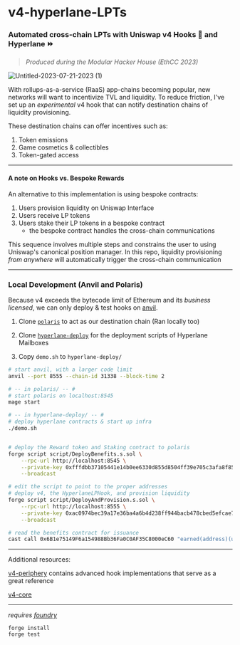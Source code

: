 
# v4-hyperlane-LPTs
### **Automated cross-chain LPTs with Uniswap v4 Hooks 🦄 and Hyperlane ⏩️**

> *Produced during the Modular Hacker House (EthCC 2023)*

![Untitled-2023-07-21-2023 (1)](https://github.com/saucepoint/v4-hyperlane-LPTs/assets/98790946/bec41a18-0391-4376-b033-85fefba9c913)


With rollups-as-a-service (RaaS) app-chains becoming popular, new networks will want to incentivize TVL and liquidity. To reduce friction, I've set up an *experimental* v4 hook that can notify destination chains of liquidity provisioning.

These destination chains can offer incentives such as:
1. Token emissions
2. Game cosmetics & collectibles
3. Token-gated access

---

#### A note on Hooks vs. Bespoke Rewards

An alternative to this implementation is using bespoke contracts:

1. Users provision liquidity on Uniswap Interface
2. Users receive LP tokens
3. Users stake their LP tokens in a bespoke contract
    - the bespoke contract handles the cross-chain communications

This sequence involves multiple steps and constrains the user to using Uniswap's canonical position manager. In this repo, liquidity provisioning *from anywhere* will automatically trigger the cross-chain communication 

---

### Local Development (Anvil and Polaris)

Because v4 exceeds the bytecode limit of Ethereum and its *business licensed*, we can only deploy & test hooks on [anvil](https://book.getfoundry.sh/anvil/).

1. Clone [`polaris`](https://github.com/berachain/polaris) to act as our destination chain (Ran locally too)

2. Clone [`hyperlane-deploy`](https://github.com/hyperlane-xyz/hyperlane-deploy) for the deployment scripts of Hyperlane Mailboxes

3. Copy `demo.sh` to `hyperlane-deploy/`

```bash
# start anvil, with a larger code limit
anvil --port 8555 --chain-id 31338 --block-time 2 

# -- in polaris/ -- #
# start polaris on localhost:8545
mage start

# -- in hyperlane-deploy/ -- #
# deploy hyperlane contracts & start up infra
./demo.sh


# deploy the Reward token and Staking contract to polaris
forge script script/DeployBenefits.s.sol \
    --rpc-url http://localhost:8545 \
    --private-key 0xfffdbb37105441e14b0ee6330d855d8504ff39e705c3afa8f859ac9865f99306 \
    --broadcast

# edit the script to point to the proper addresses
# deploy v4, the HyperlaneLPHook, and provision liquidity
forge script script/DeployAndProvision.s.sol \
    --rpc-url http://localhost:8555 \
    --private-key 0xac0974bec39a17e36ba4a6b4d238ff944bacb478cbed5efcae784d7bf4f2ff80 \
    --broadcast

# read the benefits contract for issuance
cast call 0x6B1e75149F6a154988Bb36Fa0C0AF35C8000eC60 "earned(address)(uint256)" 0xd85BdcdaE4db1FAEB8eF93331525FE68D7C8B3f0 --rpc-url http://localhost:8545
```

---

Additional resources:

[v4-periphery](https://github.com/uniswap/v4-periphery) contains advanced hook implementations that serve as a great reference

[v4-core](https://github.com/uniswap/v4-core)

---

*requires [foundry](https://book.getfoundry.sh)*

```
forge install
forge test
```
